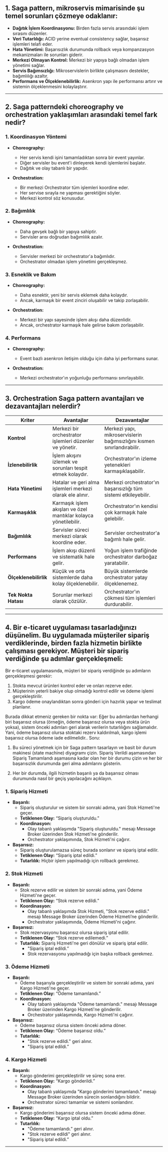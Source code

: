 ## 1. Saga pattern, mikroservis mimarisinde şu temel sorunları çözmeye odaklanır:
- **Dağıtık İşlem Koordinasyonu:** Birden fazla servis arasındaki işlem sırasını düzenler.
- **Veri Tutarlılığı:** ACID yerine eventual consistency sağlar, başarısız işlemleri telafi eder.
- **Hata Yönetimi:** Başarısızlık durumunda rollback veya kompanzasyon mekanizmaları ile sorunları giderir.
- **Merkezi Olmayan Kontrol:** Merkezi bir yapıya bağlı olmadan işlem yönetimi sağlar.
- **Servis Bağımsızlığı:** Mikroservislerin birlikte çalışmasını destekler, bağımlılığı azaltır.
- **Performans ve Ölçeklenebilirlik:** Asenkron yapı ile performansı artırır ve sistemin ölçeklenmesini kolaylaştırır.

---

## 2.	Saga patterndeki choreography ve orchestration yaklaşımları arasındaki temel fark nedir?

### 1. Koordinasyon Yöntemi

- **Choreography:**
  - Her servis kendi işini tamamladıktan sonra bir event yayınlar.
  - Diğer servisler bu event'i dinleyerek kendi işlemlerini başlatır.
  - Dağıtık ve olay tabanlı bir yapıdır.

- **Orchestration:**
  - Bir merkezi Orchestrator tüm işlemleri koordine eder.
  - Her servise sırayla ne yapması gerektiğini söyler.
  - Merkezi kontrol söz konusudur.

### 2. Bağımlılık

- **Choreography:**
  - Daha gevşek bağlı bir yapıya sahiptir.
  - Servisler arısı doğrudan bağımlılık azalır.

- **Orchestration:**
  - Servisler merkezi bir orchestrator'a bağımlıdır.
  - Orchestrator olmadan işlem yönetimi gerçekleşmez.

### 3. Esneklik ve Bakım

- **Choreography:**
  - Daha esnektir, yeni bir servis eklemek daha kolaydır.
  - Ancak, karmaşık bir event zinciri oluşabilir ve takip zorlaşabilir.

- **Orchestration:**
  - Merkezi bir yapı sayesinde işlem akışı daha düzenlidir.
  - Ancak, orchestrator karmaşık hale gelirse bakım zorlaşabilir.

### 4. Performans

- **Choreography:**
  - Event bazlı asenkron iletişim olduğu için daha iyi performans sunar.

- **Orchestration:**
  - Merkezi orchestrator'ın yoğunluğu performansı sınırlayabilir.

---

## 3.	Orchestration Saga pattern avantajları ve dezavantajları nelerdir?

| Kriter            | Avantajlar                                                | Dezavantajlar                                                |
|--------------------|----------------------------------------------------------|--------------------------------------------------------------|
| **Kontrol**       | Merkezi bir orchestrator işlemleri düzenler ve yönetir. | Merkezi yapı, mikroservislerin bağımsızlığını kısmen sınırlandırabilir. |
| **İzlenebilirlik** | İşlem akışını izlemek ve sorunları tespit etmek kolaydır. | Orchestrator'ın izleme yetenekleri karmaşıklaşabilir.          |
| **Hata Yönetimi**  | Hatalar ve geri alma işlemleri merkezi olarak ele alınır. | Merkezi orchestrator'ın başarısızlığı tüm sistemi etkileyebilir.  |
| **Karmaşıklık**    | Karmaşık işlem akışları ve özel mantıklar kolayca yönetilebilir. | Orchestrator'ın kendisi çok karmaşık hale gelebilir.       |
| **Bağımlılık**    | Servisler süreci merkezi olarak koordine eder.        | Servisler orchestrator'a bağımlı hale gelir.                |
| **Performans**    | İşlem akışı düzenli ve sistematik hale gelir.           | Yoğun işlem trafiğinde orchestrator darboğaz yaratabilir.  |
| **Ölçeklenebilirlik**| Küçük ve orta sistemlerde daha kolay ölçeklenebilir.      | Büyük sistemlerde orchestrator yatay ölçeklenemez.         |
| **Tek Nokta Hatası**| Sorunlar merkezi olarak çözülür.                      | Orchestrator'ın çökmesi tüm işlemleri durdurabilir.        |

---

## 4.	Bir e-ticaret uygulaması tasarladığınızı düşünelim. Bu uygulamada müşteriler sipariş verdiklerinde, birden fazla hizmetin birlikte çalışması gerekiyor. Müşteri bir sipariş verdiğinde şu adımlar gerçekleşmeli:

Bir e-ticaret uygulamasında, müşteri bir sipariş verdiğinde şu adımların gerçekleşmesi gerekir:

1. Stokta mevcut ürünleri kontrol eder ve onları rezerve eder.
2. Müşterinin yeterli bakiye olup olmadığı kontrol edilir ve ödeme işlemi gerçekleştirilir. 
3.	Kargo ödeme onaylandıktan sonra gönderi için hazırlık yapar ve teslimat planlanır.

Burada dikkat etmeniz gereken bir nokta var: Eğer bu adımlardan herhangi biri başarısız olursa (örneğin, ödeme başarısız olursa veya stokta ürün yoksa), sistem önceki adımları geri alarak verilerin tutarlılığını sağlamalıdır. Yani, ödeme başarısız olursa stoktaki rezerv kaldırılmalı, kargo işlemi başarısız olursa ödeme iade edilmelidir..
Soru:
1.	Bu süreci yönetmek için bir Saga pattern tasarlayın ve basit bir durum makinesi (state machine) diyagramı çizin. Sipariş Verildi aşamasından Sipariş Tamamlandı aşamasına kadar olan her bir durumu çizin ve her bir başarısızlık durumunda geri alma adımlarını gösterin.




2.	Her bir durumda, ilgili hizmetin başarılı ya da başarısız olması durumunda nasıl bir geçiş yapılacağını açıklayın.

### 1. Sipariş Hizmeti

- **Başarılı:**
  - Sipariş oluşturulur ve sistem bir sonraki adıma, yani Stok Hizmeti'ne geçer.
  - **Tetiklenen Olay:** “Sipariş oluşturuldu.”
  - **Koordinasyon:**
    - Olay tabanlı yaklaşımda "Sipariş oluşturuldu." mesajı Message Broker üzerinden Stok Hizmeti'ne gönderilir.
    - Orchestrator yaklaşımında, Stok Hizmeti'ni çağırır.
- **Başarısız:**
  - Sipariş oluşturulamazsa süreç burada sonlanır ve sipariş iptal edilir.
  - **Tetiklenen Olay:** “Sipariş iptal edildi.”
  - **Tutarlılık:** Hiçbir işlem yapılmadığı için rollback gerekmez.

### 2. Stok Hizmeti

- **Başarılı:**
  - Stok rezerve edilir ve sistem bir sonraki adıma, yani Ödeme Hizmeti'ne geçer.
  - **Tetiklenen Olay:** “Stok rezerve edildi.”
  - **Koordinasyon:**
    - Olay tabanlı yaklaşımda Stok Hizmeti, "Stok rezerve edildi." mesajı Message Broker üzerinden Ödeme Hizmeti’ne gönderilir.
    - Orchestrator yaklaşımında, Ödeme Hizmeti'ni çağırır.
- **Başarısız:**
  - Stok rezervasyonu başarısız olursa sipariş iptal edilir.
  - **Tetiklenen Olay:** “Stok rezerve edilemedi.”
  - **Tutarlılık:** Sipariş Hizmeti'ne geri dönülür ve sipariş iptal edilir.
    - "Sipariş iptal edildi.”
    - Stok rezervasyonu yapılmadığı için başka rollback gerekmez.

### 3. Ödeme Hizmeti

- **Başarılı:**
  - Ödeme başarıyla gerçekleştirilir ve sistem bir sonraki adıma, yani Kargo Hizmeti'ne geçer.
  - **Tetiklenen Olay:** “Ödeme tamamlandı.”
  - **Koordinasyon:**
    - Olay tabanlı yaklaşımda "Ödeme tamamlandı." mesajı Message Broker üzerinden Kargo Hizmeti'ne gönderilir.
    - Orchestrator yaklaşımında, Kargo Hizmeti'ni çağırır.
- **Başarısız:**
  - Ödeme başarısız olursa sistem önceki adıma döner.
  - **Tetiklenen Olay:** “Ödeme başarısız oldu.”
  - **Tutarlılık:**
    - "Stok rezerve edildi." geri alınır.
    - "Sipariş iptal edildi.”

### 4. Kargo Hizmeti

- **Başarılı:**
  - Kargo gönderimi gerçekleştirilir ve süreç sona erer.
  - **Tetiklenen Olay:** “Kargo gönderildi.”
  - **Koordinasyon:**
    - Olay tabanlı yaklaşımda "Kargo gönderimi tamamlandı." mesajı Message Broker üzerinden sürecin sonlandığını bildirir.
    - Orchestrator süreci tamamlar ve sistemi sonlandırır.
- **Başarısız:**
  - Kargo gönderimi başarısız olursa sistem önceki adıma döner.
  - **Tetiklenen Olay:** “Kargo iptal oldu.”
  - **Tutarlılık:**
    - "Ödeme tamamlandı.” geri alınır.
    - "Stok rezerve edildi" geri alınır.
    - "Sipariş iptal edildi.”

---


